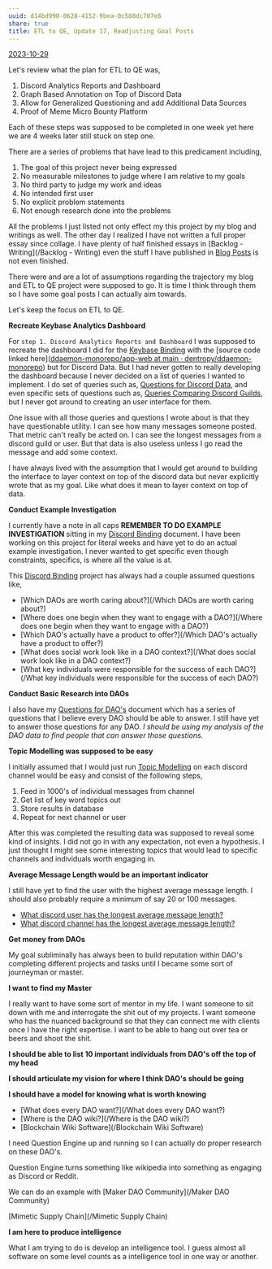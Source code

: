 ```yaml
---
uuid: d14bd990-0628-4152-9bea-0c588dc707e8
share: true
title: ETL to QE, Update 17, Readjusting Goal Posts
---
```

[2023-10-29](/2023-10-29)

Let's review what the plan for ETL to QE was,

1. Discord Analytics Reports and Dashboard
2. Graph Based Annotation on Top of Discord Data
3. Allow for Generalized Questioning and add Additional Data Sources
4. Proof of Meme Micro Bounty Platform

Each of these steps was supposed to be completed in one week yet here we are 4 weeks later still stuck on step one.

There are a series of problems that have lead to this predicament including,
1. The goal of this project never being expressed
2. No measurable milestones to judge where I am relative to my goals
3. No third party to judge my work and ideas
4. No intended first user
5. No explicit problem statements
6. Not enough research done into the problems

 All the problems I just listed not only effect my this project by my blog and writings as well. The other day I realized I have not written a full proper essay since collage. I have plenty of half finished essays in [Backlog - Writing](/Backlog - Writing) even the stuff I have published in [Blog Posts](/3d59d5cc-de9f-42d3-96fd-e4bb02710a33) is not even finished.

There were and are a lot of assumptions regarding the trajectory my blog and ETL to QE project were supposed to go. It is time I think through them so I have some goal posts I can actually aim towards.

Let's keep the focus on ETL to QE.

**Recreate Keybase Analytics Dashboard**

For `step 1. Discord Analytics Reports and Dashboard` I was supposed to recreate the dashboard I did for the [Keybase Binding](/3ff1df10-10b8-4206-b9b2-3bbad4b748d5) with the [source code linked here]([ddaemon-monorepo/app-web at main · dentropy/ddaemon-monorepo](https://github.com/dentropy/ddaemon-monorepo/tree/main/app-web)) but for Discord Data. But I had never gotten to really developing the dashboard because I never decided on a list of queries I wanted to implement. I do set of queries such as, [Questions for Discord Data](/46abc67b-bbe7-4800-82f5-f08d4c457ef0), and even specific sets of questions such as, [Queries Comparing Discord Guilds](/0c4bbdac-febf-4e8e-861f-c36ef88a71c9), but I never got around to creating an user interface for them. 

One issue with all those queries and questions I wrote about is that they have questionable utility. I can see how many messages someone posted. That metric can't really be acted on. I can see the longest messages from a discord guild or user. But that data is also useless unless I go read the message and add some context.

I have always lived with the assumption that I would get around to building the interface to layer context on top of the discord data but never explicitly wrote that as my goal. Like what does it mean to layer context on top of data.

**Conduct Example Investigation**

I currently have a note in all caps **REMEMBER TO DO EXAMPLE INVESTIGATION** sitting in my [Discord Binding](/1c376bfd-75ef-4c0d-9e23-3680653de55f) document. I have been working on this project for literal weeks and have yet to do an actual example investigation. I never wanted to get specific even though constraints, specifics, is where all the value is at.

This [Discord Binding](/1c376bfd-75ef-4c0d-9e23-3680653de55f) project has always had a couple assumed questions like,

* [Which DAOs are worth caring about?](/Which DAOs are worth caring about?)
* [Where does one begin when they want to engage with a DAO?](/Where does one begin when they want to engage with a DAO?)
* [Which DAO's actually have a product to offer?](/Which DAO's actually have a product to offer?)
* [What does social work look like in a DAO context?](/What does social work look like in a DAO context?)
* [What key individuals were responsible for the success of each DAO?](/What key individuals were responsible for the success of each DAO?)

**Conduct Basic Research into DAOs**

I also have my [Questions for DAO's](/766d2aac-bcb3-4b91-a029-537e834f2816) document which has a series of questions that I believe every DAO should be able to answer. I still have yet to answer those questions for any DAO. *I should be using my analysis of the DAO data to find people that can answer those questions.*

**Topic Modelling was supposed to be easy**

I initially assumed that I would just run [Topic Modelling](/97862aeb-dad1-4e01-bfe7-46210ddfc50c) on each discord channel would be easy and consist of the following steps,

1. Feed in 1000's of individual messages from channel
2. Get list of key word topics out
3. Store results in database
4. Repeat for next channel or user

After this was completed the resulting data was supposed to reveal some kind of insights. I did not go in with any expectation, not even a hypothesis. I just thought I might see some interesting topics that would lead to specific channels and individuals worth engaging in.


**Average Message Length would be an important indicator**

I still have yet to find the user with the highest average message length. I should also probably require a minimum of say 20 or 100 messages.

* [What discord user has the longest average message length?](/c71bada1-ae88-4a99-bfec-84efafe8fed9)
* [What discord channel has the longest average message length?](/0d4f2aaf-e9b8-47c6-a312-7212fc51f9d1)

**Get money from DAOs**

My goal subliminally has always been to build reputation within DAO's completing different projects and tasks until I became some sort of journeyman or master.

**I want to find my Master**

I really want to have some sort of mentor in my life. I want someone to sit down with me and interrogate the shit out of my projects. I want someone who has the nuanced background so that they can connect me with clients once I have the right expertise. I want to be able to hang out over tea or beers and shoot the shit. 

**I should be able to list 10 important individuals from DAO's off the top of my head**

**I should articulate my vision for where I think DAO's should be going**

**I should have a model for knowing what is worth knowing**

* [What does every DAO want?](/What does every DAO want?)
* [Where is the DAO wiki?](/Where is the DAO wiki?)
* [Blockchain Wiki Software](/Blockchain Wiki Software)


I need Question Engine up and running so I can actually do proper research on these DAO's.

Question Engine turns something like wikipedia into something as engaging as Discord or Reddit.

We can do an example with [Maker DAO Community](/Maker DAO Community)

[Mimetic Supply Chain](/Mimetic Supply Chain)

**I am here to produce intelligence**

What I am trying to do is develop an intelligence tool. I guess almost all software on some level counts as a intelligence tool in one way or another.